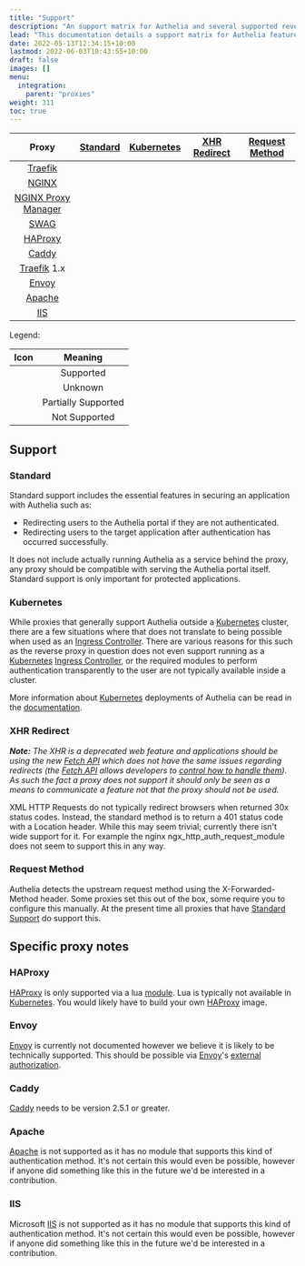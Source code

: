 ```yaml
---
title: "Support"
description: "An support matrix for Authelia and several supported reverse proxies"
lead: "This documentation details a support matrix for Authelia features and specific reverse proxies as well as several caveats etc."
date: 2022-05-13T12:34:15+10:00
lastmod: 2022-06-03T10:43:55+10:00
draft: false
images: []
menu:
  integration:
    parent: "proxies"
weight: 311
toc: true
---
```


|         Proxy         |                      [Standard](#standard)                       |                              [Kubernetes](#kubernetes)                               |    [XHR Redirect](#xhr-redirect)     |  [Request Method](#request-method)   |
|:---------------------:|:----------------------------------------------------------------:|:------------------------------------------------------------------------------------:|:------------------------------------:|:------------------------------------:|
|       [Traefik]       |         [<i class="icon-support-full"></i>](traefik.md)          | [<i class="icon-support-full"></i>](../../integration/kubernetes/traefik-ingress.md) |  <i class="icon-support-full"></i>   |  <i class="icon-support-full"></i>   |
|        [NGINX]        |          [<i class="icon-support-full"></i>](nginx.md)           |  [<i class="icon-support-full"></i>](../../integration/kubernetes/nginx-ingress.md)  |  <i class="icon-support-none"></i>   |  <i class="icon-support-full"></i>   |
| [NGINX Proxy Manager] |   [<i class="icon-support-full"></i>](nginx-proxy-manager.md)    |                         <i class="icon-support-unknown"></i>                         |  <i class="icon-support-none"></i>   |  <i class="icon-support-full"></i>   |
|        [SWAG]         |           [<i class="icon-support-full"></i>](swag.md)           |                         <i class="icon-support-unknown"></i>                         |  <i class="icon-support-none"></i>   |  <i class="icon-support-full"></i>   |
|       [HAProxy]       |         [<i class="icon-support-full"></i>](haproxy.md)          |                         <i class="icon-support-unknown"></i>                         | <i class="icon-support-unknown"></i> |  <i class="icon-support-full"></i>   |
|        [Caddy]        |          [<i class="icon-support-full"></i>](caddy.md)           |                         <i class="icon-support-unknown"></i>                         |  <i class="icon-support-full"></i>   |  <i class="icon-support-full"></i>   |
|     [Traefik] 1.x     |        [<i class="icon-support-full"></i>](traefikv1.md)         |                         <i class="icon-support-unknown"></i>                         |  <i class="icon-support-full"></i>   |  <i class="icon-support-full"></i>   |
|        [Envoy]        |         [<i class="icon-support-unknown"></i>](envoy.md)         |                         <i class="icon-support-unknown"></i>                         | <i class="icon-support-unknown"></i> | <i class="icon-support-unknown"></i> |
|       [Apache]        | [<i class="icon-support-none" alt="Not Supported"></i>](#apache) |                          <i class="icon-support-none"></i>                           |  <i class="icon-support-none"></i>   |  <i class="icon-support-none"></i>   |
|         [IIS]         |            [<i class="icon-support-none"></i>](#iis)             |                          <i class="icon-support-none"></i>                           |  <i class="icon-support-none"></i>   |  <i class="icon-support-none"></i>   |

Legend:

|                 Icon                 |       Meaning       |
|:------------------------------------:|:-------------------:|
|  <i class="icon-support-full"></i>   |      Supported      |
| <i class="icon-support-unknown"></i> |       Unknown       |
| <i class="icon-support-partial"></i> | Partially Supported |
|  <i class="icon-support-none"></i>   |    Not Supported    |

## Support

### Standard

Standard support includes the essential features in securing an application with Authelia such as:

- Redirecting users to the Authelia portal if they are not authenticated.
- Redirecting users to the target application after authentication has occurred successfully.

It does not include actually running Authelia as a service behind the proxy, any proxy should be compatible with serving
the Authelia portal itself. Standard support is only important for protected applications.

### Kubernetes

While proxies that generally support Authelia outside a [Kubernetes] cluster, there are a few situations where that does
not translate to being possible when used as an [Ingress Controller]. There are various reasons for this such as the
reverse proxy in question does not even support running as a [Kubernetes] [Ingress Controller], or the required modules
to perform authentication transparently to the user are not typically available inside a cluster.

More information about [Kubernetes] deployments of Authelia can be read in the
[documentation](../../integration/kubernetes/introduction.md).

### XHR Redirect

_**Note:** The XHR is a deprecated web feature and applications should be using the new [Fetch API] which does not have
the same issues regarding redirects (the [Fetch API] allows developers to
[control how to handle them](https://developer.mozilla.org/en-US/docs/Web/API/Request/redirect)). As such the fact
a proxy does not support it should only be seen as a means to communicate a feature not that the proxy should not be
used._

XML HTTP Requests do not typically redirect browsers when returned 30x status codes. Instead, the standard method is to
return a 401 status code with a Location header. While this may seem trivial; currently there isn't wide support for it.
For example the nginx ngx_http_auth_request_module does not seem to support this in any way.

### Request Method

Authelia detects the upstream request method using the X-Forwarded-Method header. Some proxies set this out of the box,
some require you to configure this manually. At the present time all proxies that have
[Standard Support](#standard-support) do support this.

## Specific proxy notes

### HAProxy

[HAProxy] is only supported via a lua [module](https://github.com/haproxytech/haproxy-lua-http). Lua is typically not
available in [Kubernetes]. You would likely have to build your own [HAProxy] image.

### Envoy

[Envoy] is currently not documented however we believe it is likely to be technically supported. This should be possible
via [Envoy]'s [external authorization](https://www.envoyproxy.io/docs/envoy/latest/api-v3/extensions/filters/http/ext_authz/v3/ext_authz.proto.html#extensions-filters-http-ext-authz-v3-extauthz).

### Caddy

[Caddy] needs to be version 2.5.1 or greater.

### Apache

[Apache] is not supported as it has no module that supports this kind of authentication method. It's not certain this
would even be possible, however if anyone did something like this in the future we'd be interested in a contribution.

### IIS

Microsoft [IIS] is not supported as it has no module that supports this kind of authentication method. It's not certain
this would even be possible, however if anyone did something like this in the future we'd be interested in a
contribution.

[NGINX]: https://www.nginx.com/
[NGINX Proxy Manager]: https://nginxproxymanager.com/
[SWAG]: https://docs.linuxserver.io/general/swag
[Traefik]: https://traefik.io/
[Caddy]: https://caddyserver.com/
[HAProxy]: https://www.haproxy.com/
[Envoy]: https://www.envoyproxy.io/
[Caddy]: https://caddyserver.com/
[Apache]: https://httpd.apache.org/
[IIS]: https://www.iis.net/
[Kubernetes]: https://kubernetes.io/
[Ingress Controller]: https://kubernetes.io/docs/concepts/services-networking/ingress-controllers/

[Fetch API]: https://developer.mozilla.org/en-US/docs/Web/API/Fetch_API
